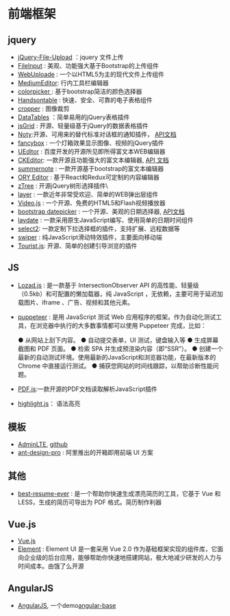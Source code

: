 # 前端框架

## jquery


- [jQuery-File-Upload](https://github.com/blueimp/jQuery-File-Upload)  ：jquery 文件上传
- [FileInput](http://plugins.krajee.com/file-input) : 美观、功能强大基于Bootstrap的上传组件
- [WebUploade](http://fex.baidu.com/webuploader/download.html) : 一个以HTML5为主的现代文件上传组件
- [MediumEditor](https://github.com/yabwe/medium-editor): 行内工具栏编辑器
- [colorpicker ](https://github.com/farbelous/bootstrap-colorpicker): 基于bootstrap简洁的颜色选择器
- [Handsontable](https://github.com/handsontable/handsontable) : 快速、安全、可靠的电子表格组件
- [cropper](https://github.com/fengyuanchen/cropper) : 图像裁剪
- [DataTables](https://github.com/DataTables/DataTables) ：简单易用的jQuery表格插件
- [jsGrid](https://github.com/tabalinas/jsgrid) : 开源、轻量级基于jQuery的数据表格插件
- [Noty](https://github.com/needim/noty):开源、可用来的替代标准对话框的通知插件， [API文档](https://ned.im/noty/)
- [fancybox](https://github.com/fancyapps/fancybox) : 一个灯箱效果显示图像、视频的jQuery插件
- [UEditor](http://ueditor.baidu.com/website/download.html) : 百度开发的开源所见即所得富文本WEB编辑器
- [CKEditor](https://ckeditor.com/download): 一款开源且功能强大的富文本编辑器, [API 文档](https://sdk.ckeditor.com/)
- [summernote](https://github.com/summernote/summernote/) : 一款开源基于bootstrap的富文本编辑器
- [ORY Editor](https://github.com/ory/editor) : 基于React和Redux可定制的内容编辑器
- [zTree](https://gitee.com/zTree/zTree_v3) : 开源jQuery树形选择插件\
- [layer](http://layer.layui.com/) : 一款近年非常受欢迎、简单的WEB弹出层组件
- [Video.js](https://github.com/videojs/video.js) : 一个开源、免费的HTML5和Flash视频播放器
- [bootstrap datepicker](https://github.com/uxsolutions/bootstrap-datepicker) : 一个开源、美观的日期选择器, [API文档](https://bootstrap-datepicker.readthedocs.io/en/latest/index.html)
- [laydate](https://github.com/sentsin/laydate/) : 一款采用原生JavaScript编写、使用简单的日期时间组件
- [select2](https://github.com/select2/select2/tags): 一款定制下拉选择框的插件，支持扩展、远程数据等
- [swiper](http://www.swiper.com.cn/) : 纯JavaScript滑动特效插件，主要面向移动端
- [Tourist.js](https://github.com/easelinc/tourist): 开源、简单的创建引导浏览的插件

## JS

- [Lozad.js](https://github.com/ApoorvSaxena/lozad.js) : 是一款基于 IntersectionObserver API 的高性能、轻量级（0.5kb）和可配置的懒加载器，纯 JavaScript ，无依赖，主要可用于延迟加载图片、iframe 、广告、视频和其他元素。
- [puppeteer](https://github.com/GoogleChrome/puppeteer) : 是用 JavaScript 测试 Web 应用程序的框架。作为自动化测试工具，在浏览器中执行的大多数事情都可以使用 Puppeteer 完成，比如：

    ● 从网站上刮下内容。
    ● 自动提交表单，UI 测试，键盘输入等
    ● 生成屏幕截图和 PDF 页面。
    ● 检索 SPA 并生成预渲染内容（即“SSR”）。
    ● 创建一个最新的自动测试环境。使用最新的JavaScript和浏览器功能，在最新版本的 Chrome 中直接运行测试。
    ● 捕获您网站的时间线跟踪，以帮助诊断性能问题。

- [PDF.js](https://github.com/mozilla/pdf.js):一款开源的PDF文档读取解析JavaScript插件
- [highlight.js](https://github.com/isagalaev/highlight.js)： 语法高亮


## 模板
- [AdminLTE](https://adminlte.io/), [github](https://github.com/almasaeed2010/AdminLTE)
- [ant-design-pro](https://github.com/ant-design/ant-design-pro) : 阿里推出的开箱即用前端 UI 方案

## 其他

- [best-resume-ever](https://github.com/salomonelli/best-resume-ever) : 是一个帮助你快速生成漂亮简历的工具，它基于 Vue 和 LESS，生成的简历可导出为 PDF 格式。简历制作利器


## Vue.js
- [Vue.js](https://cn.vuejs.org/)
- [Element](http://element.eleme.io/#/zh-CN) : Element UI 是一套采用 Vue 2.0 作为基础框架实现的组件库，它面向企业级的后台应用，能够帮助你快速地搭建网站，极大地减少研发的人力与时间成本。由饿了么开源


## AngularJS
- [AngularJS](https://angularjs.org/), 一个demo[angular-base](https://github.com/liepeng328/angular-base)